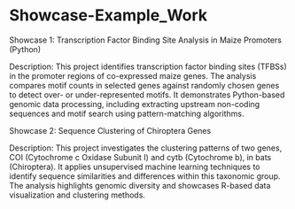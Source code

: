 # Showcase-Example_Work


Showcase 1: Transcription Factor Binding Site Analysis in Maize Promoters (Python)

Description:
This project identifies transcription factor binding sites (TFBSs) in the promoter regions of co-expressed maize genes. The analysis compares motif counts in selected genes against randomly chosen genes to detect over- or under-represented motifs. It demonstrates Python-based genomic data processing, including extracting upstream non-coding sequences and motif search using pattern-matching algorithms.

Showcase 2: Sequence Clustering of Chiroptera Genes

Description:
This project investigates the clustering patterns of two genes, COI (Cytochrome c Oxidase Subunit I) and cytb (Cytochrome b), in bats (Chiroptera). It applies unsupervised machine learning techniques to identify sequence similarities and differences within this taxonomic group. The analysis highlights genomic diversity and showcases R-based data visualization and clustering methods.
